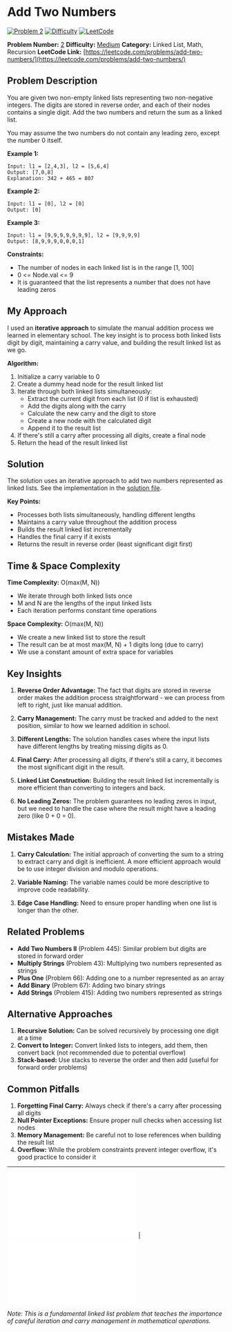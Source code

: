 # Add Two Numbers

[![Problem 2](https://img.shields.io/badge/Problem-2-blue?style=for-the-badge&logo=leetcode)](https://leetcode.com/problems/add-two-numbers/)
[![Difficulty](https://img.shields.io/badge/Difficulty-Medium-orange?style=for-the-badge)](https://leetcode.com/problemset/?difficulty=MEDIUM)
[![LeetCode](https://img.shields.io/badge/LeetCode-View%20Problem-orange?style=for-the-badge&logo=leetcode)](https://leetcode.com/problems/add-two-numbers/)

**Problem Number:** [2](https://leetcode.com/problems/add-two-numbers/)
**Difficulty:** [Medium](https://leetcode.com/problemset/?difficulty=MEDIUM)
**Category:** Linked List, Math, Recursion
**LeetCode Link:** [https://leetcode.com/problems/add-two-numbers/](https://leetcode.com/problems/add-two-numbers/)

## Problem Description

You are given two non-empty linked lists representing two non-negative integers. The digits are stored in reverse order, and each of their nodes contains a single digit. Add the two numbers and return the sum as a linked list.

You may assume the two numbers do not contain any leading zero, except the number 0 itself.

**Example 1:**
```
Input: l1 = [2,4,3], l2 = [5,6,4]
Output: [7,0,8]
Explanation: 342 + 465 = 807
```

**Example 2:**
```
Input: l1 = [0], l2 = [0]
Output: [0]
```

**Example 3:**
```
Input: l1 = [9,9,9,9,9,9,9], l2 = [9,9,9,9]
Output: [8,9,9,9,0,0,0,1]
```

**Constraints:**
- The number of nodes in each linked list is in the range [1, 100]
- 0 <= Node.val <= 9
- It is guaranteed that the list represents a number that does not have leading zeros

## My Approach

I used an **iterative approach** to simulate the manual addition process we learned in elementary school. The key insight is to process both linked lists digit by digit, maintaining a carry value, and building the result linked list as we go.

**Algorithm:**
1. Initialize a carry variable to 0
2. Create a dummy head node for the result linked list
3. Iterate through both linked lists simultaneously:
   - Extract the current digit from each list (0 if list is exhausted)
   - Add the digits along with the carry
   - Calculate the new carry and the digit to store
   - Create a new node with the calculated digit
   - Append it to the result list
4. If there's still a carry after processing all digits, create a final node
5. Return the head of the result linked list

## Solution

The solution uses an iterative approach to add two numbers represented as linked lists. See the implementation in the [solution file](../exercises/2.add-two-numbers.py).

**Key Points:**
- Processes both lists simultaneously, handling different lengths
- Maintains a carry value throughout the addition process
- Builds the result linked list incrementally
- Handles the final carry if it exists
- Returns the result in reverse order (least significant digit first)

## Time & Space Complexity

**Time Complexity:** O(max(M, N))
- We iterate through both linked lists once
- M and N are the lengths of the input linked lists
- Each iteration performs constant time operations

**Space Complexity:** O(max(M, N))
- We create a new linked list to store the result
- The result can be at most max(M, N) + 1 digits long (due to carry)
- We use a constant amount of extra space for variables

## Key Insights

1. **Reverse Order Advantage:** The fact that digits are stored in reverse order makes the addition process straightforward - we can process from left to right, just like manual addition.

2. **Carry Management:** The carry must be tracked and added to the next position, similar to how we learned addition in school.

3. **Different Lengths:** The solution handles cases where the input lists have different lengths by treating missing digits as 0.

4. **Final Carry:** After processing all digits, if there's still a carry, it becomes the most significant digit in the result.

5. **Linked List Construction:** Building the result linked list incrementally is more efficient than converting to integers and back.

6. **No Leading Zeros:** The problem guarantees no leading zeros in input, but we need to handle the case where the result might have a leading zero (like 0 + 0 = 0).

## Mistakes Made

1. **Carry Calculation:** The initial approach of converting the sum to a string to extract carry and digit is inefficient. A more efficient approach would be to use integer division and modulo operations.

2. **Variable Naming:** The variable names could be more descriptive to improve code readability.

3. **Edge Case Handling:** Need to ensure proper handling when one list is longer than the other.

## Related Problems

- **Add Two Numbers II** (Problem 445): Similar problem but digits are stored in forward order
- **Multiply Strings** (Problem 43): Multiplying two numbers represented as strings
- **Plus One** (Problem 66): Adding one to a number represented as an array
- **Add Binary** (Problem 67): Adding two binary strings
- **Add Strings** (Problem 415): Adding two numbers represented as strings

## Alternative Approaches

1. **Recursive Solution:** Can be solved recursively by processing one digit at a time
2. **Convert to Integer:** Convert linked lists to integers, add them, then convert back (not recommended due to potential overflow)
3. **Stack-based:** Use stacks to reverse the order and then add (useful for forward order problems)

## Common Pitfalls

1. **Forgetting Final Carry:** Always check if there's a carry after processing all digits
2. **Null Pointer Exceptions:** Ensure proper null checks when accessing list nodes
3. **Memory Management:** Be careful not to lose references when building the result list
4. **Overflow:** While the problem constraints prevent integer overflow, it's good practice to consider it

---

[![Back to Index](../../README.md#-problem-index)](../../README.md#-problem-index) | [![View Solution](../exercises/2.add-two-numbers.py)](../exercises/2.add-two-numbers.py)

*Note: This is a fundamental linked list problem that teaches the importance of careful iteration and carry management in mathematical operations.*
